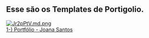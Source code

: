 ## Esse são os Templates de Portigolio.
<div>
  <div>
  <a href="https://cyan-linen-hubcap.glitch.me/" style="text-decore"><img src="https://iili.io/Jr2pPtV.md.png" alt="Jr2pPtV.md.png" border="0"></a><br /><a target='_blank' href='https://cyan-linen-hubcap.glitch.me/'>1-) Portfólio - Joana Santos</a><br />
</div>
